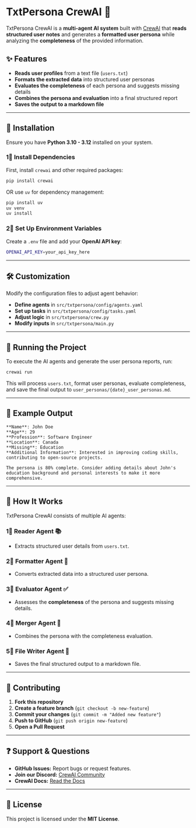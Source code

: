 # TxtPersona CrewAI 🚀  

TxtPersona CrewAI is a **multi-agent AI system** built with [CrewAI](https://crewai.com) that **reads structured user notes** and generates a **formatted user persona** while analyzing the **completeness** of the provided information.  

## ✨ Features  
- **Reads user profiles** from a text file (`users.txt`)  
- **Formats the extracted data** into structured user personas  
- **Evaluates the completeness** of each persona and suggests missing details  
- **Combines the persona and evaluation** into a final structured report  
- **Saves the output to a markdown file**  

---

## 📛 Installation  
Ensure you have **Python 3.10 - 3.12** installed on your system.  

### **1⃣ Install Dependencies**  
First, install `crewai` and other required packages:  
```bash
pip install crewai
```
OR use `uv` for dependency management:  
```bash
pip install uv
uv venv
uv install
```

### **2⃣ Set Up Environment Variables**  
Create a `.env` file and add your **OpenAI API key**:  
```bash
OPENAI_API_KEY=your_api_key_here
```

---

## 🛠️ Customization  
Modify the configuration files to adjust agent behavior:  
- **Define agents** in `src/txtpersona/config/agents.yaml`  
- **Set up tasks** in `src/txtpersona/config/tasks.yaml`  
- **Adjust logic** in `src/txtpersona/crew.py`  
- **Modify inputs** in `src/txtpersona/main.py`  

---

## 🚀 Running the Project  
To execute the AI agents and generate the user persona reports, run:  
```bash
crewai run
```
This will process `users.txt`, format user personas, evaluate completeness, and save the final output to `user_personas/{date}_user_personas.md`.

---

## 📄 Example Output  
```
**Name**: John Doe  
**Age**: 29  
**Profession**: Software Engineer  
**Location**: Canada  
**Missing**: Education  
**Additional Information**: Interested in improving coding skills, contributing to open-source projects.  

The persona is 80% complete. Consider adding details about John's education background and personal interests to make it more comprehensive.
```

---

## 🏰 How It Works  
TxtPersona CrewAI consists of multiple AI agents:  

### **1⃣ Reader Agent 📚**  
- Extracts structured user details from `users.txt`.  

### **2⃣ Formatter Agent 📝**  
- Converts extracted data into a structured user persona.  

### **3⃣ Evaluator Agent ✅**  
- Assesses the **completeness** of the persona and suggests missing details.  

### **4⃣ Merger Agent 🔗**  
- Combines the persona with the completeness evaluation.  

### **5⃣ File Writer Agent 💾**  
- Saves the final structured output to a markdown file.  

---

## 🌟 Contributing  
1. **Fork this repository**  
2. **Create a feature branch** (`git checkout -b new-feature`)  
3. **Commit your changes** (`git commit -m "Added new feature"`)  
4. **Push to GitHub** (`git push origin new-feature`)  
5. **Open a Pull Request**  

---

## ❓ Support & Questions  
- **GitHub Issues:** Report bugs or request features.  
- **Join our Discord:** [CrewAI Community](https://discord.com/invite/X4JWnZnxPb)  
- **CrewAI Docs:** [Read the Docs](https://docs.crewai.com)  

---

## 🐜 License  
This project is licensed under the **MIT License**.
